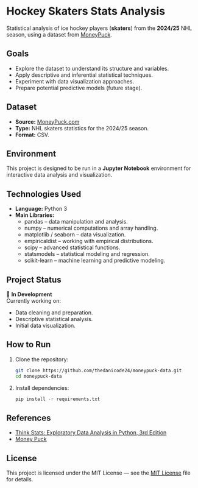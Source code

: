 # Hockey Skaters Stats Analysis

Statistical analysis of ice hockey players (**skaters**) from the **2024/25** NHL season, using a dataset from [MoneyPuck](https://moneypuck.com).  

## Goals
- Explore the dataset to understand its structure and variables.
- Apply descriptive and inferential statistical techniques.
- Experiment with data visualization approaches.
- Prepare potential predictive models (future stage).

## Dataset
- **Source:** [MoneyPuck.com](https://moneypuck.com)
- **Type:** NHL skaters statistics for the 2024/25 season.
- **Format:** CSV.

## Environment
This project is designed to be run in a **Jupyter Notebook** environment for interactive data analysis and visualization.

## Technologies Used
- **Language:** Python 3
- **Main Libraries:**
  - pandas – data manipulation and analysis.
  - numpy – numerical computations and array handling.
  - matplotlib / seaborn – data visualization.
  - empiricaldist – working with empirical distributions.
  - scipy – advanced statistical functions.
  - statsmodels – statistical modeling and regression.
  - scikit-learn – machine learning and predictive modeling.

## Project Status
🚧 **In Development**  
Currently working on:
- Data cleaning and preparation.
- Descriptive statistical analysis.
- Initial data visualization.

## How to Run
1. Clone the repository:
   ```bash
   git clone https://github.com/thedanicode24/moneypuck-data.git
   cd moneypuck-data
   ```

2. Install dependencies:
    ```bash
    pip install -r requirements.txt
    ```

## References
- [Think Stats: Exploratory Data Analysis in Python, 3rd Edition](https://allendowney.github.io/ThinkStats/index.html)
- [Money Puck](https://moneypuck.com)

## License
This project is licensed under the MIT License — see the [MIT License](https://opensource.org/licenses/MIT) file for details. 
